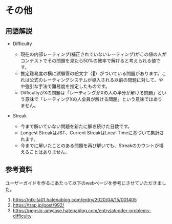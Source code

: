 # その他
## 用語解説
- Difficulty
  - 現在の内部レーティング(補正されていないレーティング)がこの値の人がコンテストでその問題を見たら50%の確率で解けると考えられる値です。
  - 推定難易度の横に試験管の絵文字（🧪）がついている問題があります。これは公式のレーティングシステムが導入される以前の問題に対して、やや強引な手法で難易度を推定したものです。 
  - DifficultyがXの問題は「レーティングがXの人の半分が解ける問題」という意味で「レーティングXの人全員が解ける問題」という意味ではありません。

- Streak 
  - 今まで解いていない問題を新たに解き続けた日数です。
  - Longest StreakはJST、Current StreakはLocal Timeに基づいて集計されます。
  - 今までに解いたことのある問題を再び解いても、Streakのカウントが増えることはありません。

## 参考資料
ユーザーガイドを作るにあたって以下のwebページを参考にさせていただきました。
1. https://ntk-ta01.hatenablog.com/entry/2020/04/15/001405
1. https://trap.jp/post/992/
1. https://pepsin-amylase.hatenablog.com/entry/atcoder-problems-difficulty
